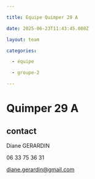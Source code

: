 ```yaml
---

title: Équipe Quimper 29 A

date: 2025-06-23T11:43:45.008Z

layout: team

categories:

  - équipe

  - groupe-2

---
```


# Quimper 29 A



## contact 

Diane GERARDIN

06 33 75 36 31

diane.gerardin@gmail.com

